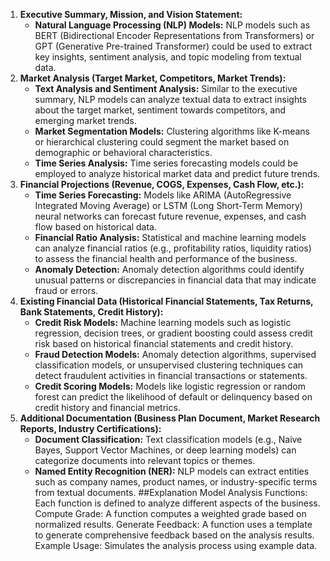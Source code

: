 1. **Executive Summary, Mission, and Vision Statement:**
    - **Natural Language Processing (NLP) Models:** NLP models such as BERT (Bidirectional Encoder Representations from Transformers) or GPT (Generative Pre-trained Transformer) could be used to extract key insights, sentiment analysis, and topic modeling from textual data.
2. **Market Analysis (Target Market, Competitors, Market Trends):**
    - **Text Analysis and Sentiment Analysis:** Similar to the executive summary, NLP models can analyze textual data to extract insights about the target market, sentiment towards competitors, and emerging market trends.
    - **Market Segmentation Models:** Clustering algorithms like K-means or hierarchical clustering could segment the market based on demographic or behavioral characteristics.
    - **Time Series Analysis:** Time series forecasting models could be employed to analyze historical market data and predict future trends.
3. **Financial Projections (Revenue, COGS, Expenses, Cash Flow, etc.):**
    - **Time Series Forecasting:** Models like ARIMA (AutoRegressive Integrated Moving Average) or LSTM (Long Short-Term Memory) neural networks can forecast future revenue, expenses, and cash flow based on historical data.
    - **Financial Ratio Analysis:** Statistical and machine learning models can analyze financial ratios (e.g., profitability ratios, liquidity ratios) to assess the financial health and performance of the business.
    - **Anomaly Detection:** Anomaly detection algorithms could identify unusual patterns or discrepancies in financial data that may indicate fraud or errors.
4. **Existing Financial Data (Historical Financial Statements, Tax Returns, Bank Statements, Credit History):**
    - **Credit Risk Models:** Machine learning models such as logistic regression, decision trees, or gradient boosting could assess credit risk based on historical financial statements and credit history.
    - **Fraud Detection Models:** Anomaly detection algorithms, supervised classification models, or unsupervised clustering techniques can detect fraudulent activities in financial transactions or statements.
    - **Credit Scoring Models:** Models like logistic regression or random forest can predict the likelihood of default or delinquency based on credit history and financial metrics.
5. **Additional Documentation (Business Plan Document, Market Research Reports, Industry Certifications):**
    - **Document Classification:** Text classification models (e.g., Naive Bayes, Support Vector Machines, or deep learning models) can categorize documents into relevant topics or themes.
    - **Named Entity Recognition (NER):** NLP models can extract entities such as company names, product names, or industry-specific terms from textual documents.
##Explanation
Model Analysis Functions: Each function is defined to analyze different aspects of the business.
Compute Grade: A function computes a weighted grade based on normalized results.
Generate Feedback: A function uses a template to generate comprehensive feedback based on the analysis results.
Example Usage: Simulates the analysis process using example data.
